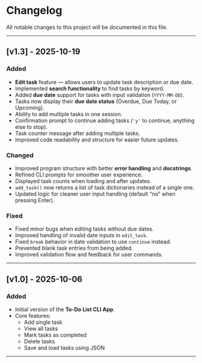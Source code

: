 # Changelog

All notable changes to this project will be documented in this file.

---

## [v1.3] - 2025-10-19

### Added
- **Edit task** feature — allows users to update task description or due date.
- Implemented **search functionality** to find tasks by keyword.
- Added **due date** support for tasks with input validation (`YYYY-MM-DD`).
- Tasks now display their **due date status** (Overdue, Due Today, or Upcoming).
- Ability to add multiple tasks in one session.
- Confirmation prompt to continue adding tasks (`'y'` to continue, anything else to stop).
- Task counter message after adding multiple tasks.
- Improved code readability and structure for easier future updates.

### Changed
- Improved program structure with better **error handling** and **docstrings**.
- Refined CLI prompts for smoother user experience.
- Displayed task counts when loading and after updates.
- `add_task()` now returns a list of task dictionaries instead of a single one.
- Updated logic for cleaner user input handling (default “no” when pressing Enter).

### Fixed
- Fixed minor bugs when editing tasks without due dates.
- Improved handling of invalid date inputs in `edit_task`.
- Fixed `break` behavior in date validation to use `continue` instead.
- Prevented blank task entries from being added.
- Improved validation flow and feedback for user commands.

---

## [v1.0] - 2025-10-06

### Added
- Initial version of the **To-Do List CLI App**.
- Core features:
  - Add single task  
  - View all tasks  
  - Mark tasks as completed  
  - Delete tasks  
  - Save and load tasks using JSON

---

